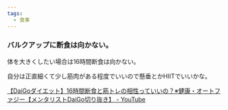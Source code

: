 ```yaml
---
tags:
  - 食事
---
```

### バルクアップに断食は向かない。

体を大きくしたい場合は16時間断食は向かない。


自分は正直細くて少し筋肉がある程度でいいので懸垂とかHIITでいいかな。

[【DaiGoダイエット】16時間断食と筋トレの相性っていいの？※健康・オートファジー【メンタリストDaiGo切り抜き】 - YouTube](https://www.youtube.com/watch?v=EFR-RvlcfrI)

